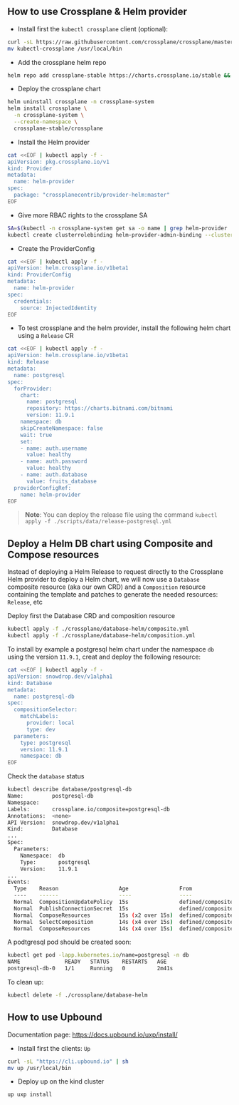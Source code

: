 ## How to use Crossplane & Helm provider

- Install first the `kubectl crossplane` client (optional):
```bash
curl -sL https://raw.githubusercontent.com/crossplane/crossplane/master/install.sh | sh
mv kubectl-crossplane /usr/local/bin
```
- Add the crossplane helm repo
```bash
helm repo add crossplane-stable https://charts.crossplane.io/stable && helm repo update
```
- Deploy the crossplane chart
```bash
helm uninstall crossplane -n crossplane-system
helm install crossplane \
  -n crossplane-system \
  --create-namespace \
  crossplane-stable/crossplane
```

- Install the Helm provider
```bash
cat <<EOF | kubectl apply -f -
apiVersion: pkg.crossplane.io/v1
kind: Provider
metadata:
  name: helm-provider
spec:
  package: "crossplanecontrib/provider-helm:master"
EOF
```
- Give more RBAC rights to the crossplane SA
```bash
SA=$(kubectl -n crossplane-system get sa -o name | grep helm-provider | sed -e 's|serviceaccount\/|crossplane-system:|g')
kubectl create clusterrolebinding helm-provider-admin-binding --clusterrole cluster-admin --serviceaccount="${SA}"
```
- Create the ProviderConfig
```bash
cat <<EOF | kubectl apply -f -
apiVersion: helm.crossplane.io/v1beta1
kind: ProviderConfig
metadata:
  name: helm-provider
spec:
  credentials:
    source: InjectedIdentity
EOF
```
- To test crossplane and the helm provider, install the following helm chart using a `Release` CR
```bash
cat <<EOF | kubectl apply -f -
apiVersion: helm.crossplane.io/v1beta1
kind: Release
metadata:
  name: postgresql
spec:
  forProvider:
    chart:
      name: postgresql
      repository: https://charts.bitnami.com/bitnami
      version: 11.9.1
    namespace: db
    skipCreateNamespace: false
    wait: true
    set:
    - name: auth.username
      value: healthy
    - name: auth.password
      value: healthy
    - name: auth.database
      value: fruits_database
  providerConfigRef:
    name: helm-provider
EOF
```
>**Note**: You can deploy the release file using the command `kubectl apply -f ./scripts/data/release-postgresql.yml`

## Deploy a Helm DB chart using Composite and Compose resources

Instead of deploying a Helm Release to request directly to the Crossplane Helm provider to deploy a Helm chart, we will now use
a `Database` composite resource (aka our own CRD) and a `Composition` resource containing the template and patches to generate the needed resources: `Release`, etc

Deploy first the Database CRD and composition resource
```bash
kubectl apply -f ./crossplane/database-helm/composite.yml
kubectl apply -f ./crossplane/database-helm/composition.yml
```

To install by example a postgresql helm chart under the namespace `db` using the version `11.9.1`, creat and deploy the following resource:
```bash
cat <<EOF | kubectl apply -f -
apiVersion: snowdrop.dev/v1alpha1
kind: Database
metadata:
  name: postgresql-db
spec:
  compositionSelector:
    matchLabels:
      provider: local
      type: dev
  parameters:
    type: postgresql
    version: 11.9.1
    namespace: db
EOF
```
Check the `database` status
```bash
kubectl describe database/postgresql-db
Name:         postgresql-db
Namespace:    
Labels:       crossplane.io/composite=postgresql-db
Annotations:  <none>
API Version:  snowdrop.dev/v1alpha1
Kind:         Database
...
Spec:
  Parameters:
    Namespace:  db
    Type:       postgresql
    Version:    11.9.1
...
Events:
  Type    Reason                   Age                From                                                             Message
  ----    ------                   ----               ----                                                             -------
  Normal  CompositionUpdatePolicy  15s                defined/compositeresourcedefinition.apiextensions.crossplane.io  Default composition update policy has been selected
  Normal  PublishConnectionSecret  15s                defined/compositeresourcedefinition.apiextensions.crossplane.io  Successfully published connection details
  Normal  ComposeResources         15s (x2 over 15s)  defined/compositeresourcedefinition.apiextensions.crossplane.io  Composed resource "postgresql-helm-release" is not yet ready
  Normal  SelectComposition        14s (x4 over 15s)  defined/compositeresourcedefinition.apiextensions.crossplane.io  Successfully selected composition
  Normal  ComposeResources         14s (x4 over 15s)  defined/compositeresourcedefinition.apiextensions.crossplane.io  Successfully composed resources
```

A podtgresql pod should be created soon:
```bash
kubectl get pod -lapp.kubernetes.io/name=postgresql -n db
NAME              READY   STATUS    RESTARTS   AGE
postgresql-db-0   1/1     Running   0          2m41s
```
To clean up:

```bash
kubectl delete -f ./crossplane/database-helm
```


## How to use Upbound

Documentation page: https://docs.upbound.io/uxp/install/

- Install first the clients: `Up`
```bash
curl -sL "https://cli.upbound.io" | sh
mv up /usr/local/bin
```
- Deploy up on the kind cluster
```bash
up uxp install
```

